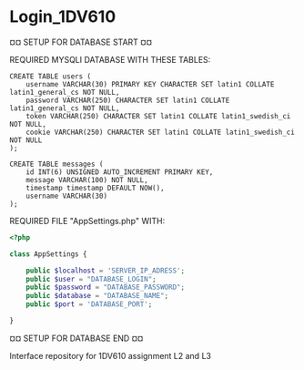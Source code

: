# Login_1DV610


¤¤ SETUP FOR DATABASE START ¤¤

REQUIRED MYSQLI DATABASE WITH THESE TABLES:
```mysqli
CREATE TABLE users (
    username VARCHAR(30) PRIMARY KEY CHARACTER SET latin1 COLLATE latin1_general_cs NOT NULL,
    password VARCHAR(250) CHARACTER SET latin1 COLLATE latin1_general_cs NOT NULL,
    token VARCHAR(250) CHARACTER SET latin1 COLLATE latin1_swedish_ci NOT NULL,
    cookie VARCHAR(250) CHARACTER SET latin1 COLLATE latin1_swedish_ci NOT NULL
);
```

```mysqli
CREATE TABLE messages (
    id INT(6) UNSIGNED AUTO_INCREMENT PRIMARY KEY,
    message VARCHAR(100) NOT NULL,
    timestamp timestamp DEFAULT NOW(),
    username VARCHAR(30)
);
```

REQUIRED FILE "AppSettings.php" WITH:

```php
<?php

class AppSettings {

    public $localhost = 'SERVER_IP_ADRESS';
    public $user = "DATABASE_LOGIN";
    public $password = "DATABASE_PASSWORD";
    public $database = "DATABASE_NAME";
    public $port = 'DATABASE_PORT';

}
```

¤¤ SETUP FOR DATABASE END ¤¤





Interface repository for 1DV610 assignment L2 and L3